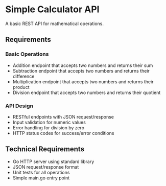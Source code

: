 # Simple Calculator API

A basic REST API for mathematical operations.

## Requirements

### Basic Operations
- Addition endpoint that accepts two numbers and returns their sum
- Subtraction endpoint that accepts two numbers and returns their difference  
- Multiplication endpoint that accepts two numbers and returns their product
- Division endpoint that accepts two numbers and returns their quotient

### API Design
- RESTful endpoints with JSON request/response
- Input validation for numeric values
- Error handling for division by zero
- HTTP status codes for success/error conditions

## Technical Requirements

- Go HTTP server using standard library
- JSON request/response format
- Unit tests for all operations
- Simple main.go entry point
